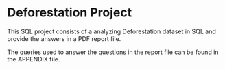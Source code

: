 # Deforestation Project
This SQL project consists of a analyzing Deforestation dataset in SQL and provide the answers in a PDF report file.

The queries used to answer the questions in the report file can be found in the APPENDIX file.
